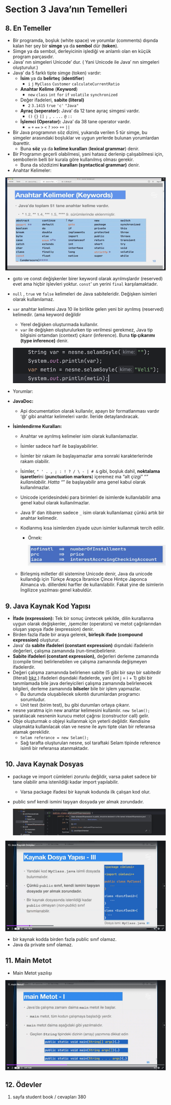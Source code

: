 # Section 3 Java’nın Temelleri

## 8. En Temeller

- Bir programda, boşluk (white space) ve yorumlar (comments) dışında kalan her şey bir **simge** ya da **sembol** dür (**token**).
- Simge ya da sembol, derleyicinin işlediği ve anlamlı olan en küçük program parçasıdır.
- Java’ nın simgeleri Unicode’ dur. ( Yani Unicode ile Java’ nın simgeleri oluşturulur.)
- Java’ da 5 farklı tipte simge (token) vardır:
    - **İsim** ya da **belirteç** (**identifier**)
        - `i` `j` `MyClass` `Customer` `calculateCurrentRatio`
    - **Anahtar Kelime** (**Keyword**)
        - `new` `class` `int` `for` `if` `volatile` `synchronized`
    - Değer ifadeleri, **sabite (literal)**
        - `2` `3.1415` `true` `'c'` `"Java"`
    - **Ayraç (seperator):** Java’ da 12 tane ayraç simgesi vardır.
        - `()` `{}` `[]` `;` `,` `.` `...` `@` `::`
    - **İşlemci (Operator):** Java’ da 38 tane operator vardır.
        - `=` `+` `==` `>` `<` `?` `>>>` `++` `||`
- Bir Java programının söz dizimi, yukarıda verilen 5 tür simge, bu simgeler arasındaki boşluklar ve uygun yerlerde bulunan yorumlardan ibarettir.
    - Buna **söz** ya da **kelime kuralları** (**lexical grammar**) denir.
- Bir Programın geçerli olabilmesi, yani hatasız derlenip çalışabilmesi için, sembollerin belli bir kurala göre kullanılmış olması gerekir.
    - Buna da sözdizimi **kuralları (syntactical grammar)** denir.
- Anahtar Kelimeler:

![Screenshot 2024-07-24 at 10.37.17 PM.png](media/Screenshot_2024-07-24_at_10.37.17_PM.png)

- goto ve const değişkenler birer keyword olarak ayrılmışlardır (reserved) evet ama hiçbir işlevleri yoktur. `const`’ un yerini `final` karşılamaktadır.
- `null` , `true`  ve `false`  kelimeleri de Java sabiteleridir. Değişken isimleri olarak kullanılamaz.
- `var` anahtar kelimesi Java 10 ile birlikte gelen yeni bir ayrılmış (reserved) kelimedir. (ama keyword değildir
    - Yerel değişken oluşturmada kullanılır.
    - `var`  ile değişken oluşturulurken tip verilmesi gerekmez, Java tip bilgisini ortamdan (context) çıkarır (inference). Buna **tip çıkarımı (type inference)** denir.
    
    ![Untitled](media/Untitled.png)
    
- Yorumlar:
- **JavaDoc:**
    - Api documentation olarak kullanılır, apayrı bir formatlanması vardır ‘@’ gibi anahtar kelimeleri vardır. İleride detaylandıracak.
- **İsimlendirme Kuralları:**
    - Anahtar ve ayrılmış kelimeler isim olarak kullanılamazlar.
    - İsimler sadece harf ile başlayabilirler.
    - İsimler bir rakam ile başlayamazlar ama sonraki karakterlerinde rakam olabilir.
    - İsimler, `" ' . , ; : ! ? / \ - | # &`  gibi, boşluk dahil, **noktalama işaretleri**ni (**punctuation markers**) içeremez ma “alt çizgi” “_” kullanılabilir. Hatta “_” ile başlayabilir ama genel kabul olarak kullanılmazlar.
    - Unicode içeridesindeki para birimleri de isimlerde kullanılabilir ama genel kabul olarak kullanılmazlar.
    - Java 9’ dan itibaren sadece `_` isim olarak kullanılamaz çünkü artık bir anahtar kelimedir.
    - Kodlanmış kısa isimlerden ziyade uzun isimler kullanmak tercih edilir.
        - Örnek:
            
            ![Screenshot 2024-07-24 at 11.06.26 PM.png](media/Screenshot_2024-07-24_at_11.06.26_PM.png)
            
    - Birleşmiş milletler dil sistemine Unicode denir, Java da unicode kullandığı için Türkçe Arapça İbranice Çince Hintçe Japonca Almanca vb. dillerdeki harfler de kullanılabilir. Fakat yine de isimlerin İngilizce yazılması genel kabuldür.

## 9. Java Kaynak Kod Yapısı

- **İfade (expression):**  Tek bir sonuç üretecek şekilde, dilin kurallarına uygun olarak değişkenler, ,işemciler (operators) ve metot çağrılarından oluşan yapıya ifade (expression) denir.
- Birden fazla ifade bir araya gelerek, **birleşik ifade (compound expression)** oluşturur.
- Java’ da **sabite ifadeleri (constant expression)** dışındaki ifadelerin değerleri, çalışma zamanında (run-time)belirlenir.
- **Sabite ifadeleri (constant expression),** değerleri derleme zamanında (compile time) belirlenebilen ve çalışma zamanında değişmeyen ifadelerdir.
- Değeri çalışma zamanında belirlenen sabite (5 gibi bir sayı bir sabitedir (literal) [bkz](media.md).) ifadeleri dışındaki ifadelerde, yani (int j = i + 1) gibi bir tanımlamada bile java derleyicileri çalışma zamanında belirlenecek bilgileri, derleme zamanında **bilseler** bile bir işlem yapmazlar.
    - Bu durumda oluşabilecek sıkıntılı durumlardan programcı sorumludur.
    - Unit test (birim test), bu gibi durumları ortaya çıkarır.
- nesne yaratma için new anahtar kelimesini kullanılır. `new Selam();` yaratılacak nesnenin kurucu metot çağrısı (constructor call) gelir.
- Obje oluşturmak o objeyi kullanmak için yeterli değildir. Kendisine ulaşmakta kullanılacak olan ve nesne ile aynı tipte olan bir referansa atamak gereklidir.
    - `Selam referance = new Selam();`
    - Sağ tarafta oluşturulan nesne, sol taraftaki Selam tipinde reference isimli bir referansa atanmaktadır.

## 10. Java Kaynak Dosyas

- package ve import cümleleri zorunlu değildir, varsa paket sadece bir tane olabilir ama istenildiği kadar import yapılabilir.
    - Varsa package ifadesi bir kaynak kodunda ilk çalışan kod olur.
- public sınıf kendi ismini taşıyan dosyada yer  almak zorundadır.
    
    ![Untitled](media/Untitled%201.png)
    

![Untitled](media/Untitled%202.png)

- bir kaynak kodda birden fazla public sınıf olamaz.
- Java da private sınıf olamaz.

## 11. Main Metot

- Main  Metot yazılışı

![Untitled](media/Untitled%203.png)

## 12. Ödevler

1. sayfa student book / cevapları 380